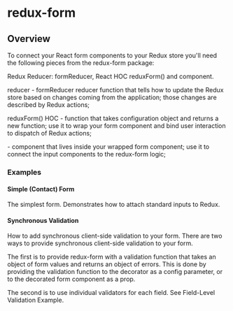 # redux-form


## Overview
To connect your React form components to your Redux store you'll need the following pieces from the redux-form package:

Redux Reducer: formReducer,
React HOC reduxForm() and <Field /> component.

reducer - 
formReducer	reducer	function that tells how to update the Redux store based on changes coming from the application; those changes are described by Redux actions;

reduxForm()	HOC - 
function that takes configuration object and returns a new function; use it to wrap your form component and bind user interaction to dispatch of Redux actions;

<Field /> -
component that lives inside your wrapped form component; use it to connect the input components to the redux-form logic;


### Examples

#### Simple (Contact) Form
The simplest form. Demonstrates how to attach standard inputs to Redux.

#### Synchronous Validation
How to add synchronous client-side validation to your form.
There are two ways to provide synchronous client-side validation to your form.

The first is to provide redux-form with a validation function that takes an object of form values and returns an object of errors. This is done by providing the validation function to the decorator as a config parameter, or to the decorated form component as a prop.

The second is to use individual validators for each field. See Field-Level Validation Example.
